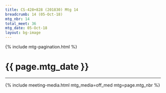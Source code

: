 ```yaml
---
title: CS-428+828 (201830) Mtg 14
breadcrumb: 14 (05-Oct-18)
mtg_nbr: 14
total_meet: 36
mtg_date: 05-Oct-18
layout: bg-image
---
```

{% include mtg-pagination.html %}
<h1 class="text-center">{{ page.mtg_date }}</h1>
<hr />
{% include meeting-media.html mtg_media=off_med mtg=page.mtg_nbr %}

